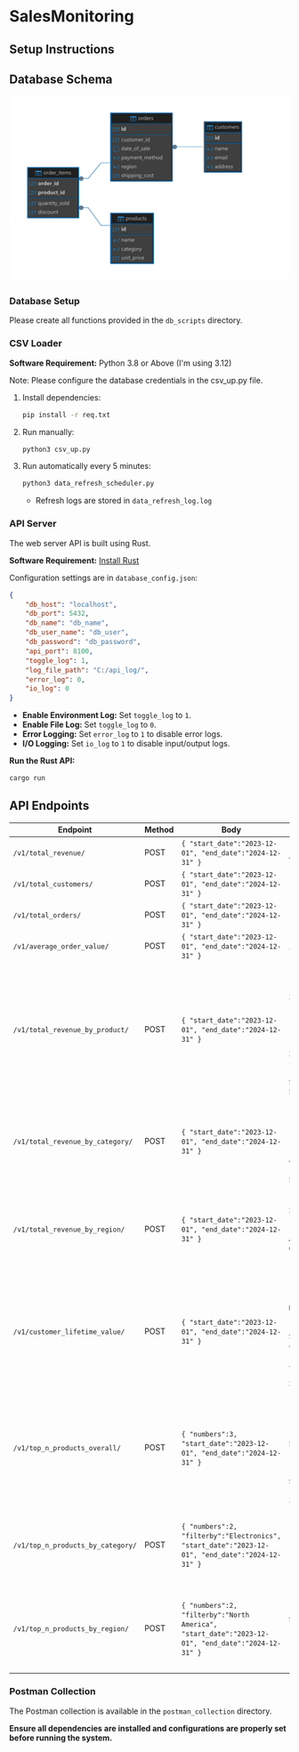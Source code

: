 # SalesMonitoring


## Setup Instructions

## Database Schema
![Database Schema](schema_diagram/schema_diagram.jpeg)

### Database Setup
Please create all functions provided in the `db_scripts` directory.

### CSV Loader
**Software Requirement:** Python 3.8 or Above (I'm using 3.12)

Note: Please configure the database credentials in the csv_up.py file.
1. Install dependencies:
   ```sh
   pip install -r req.txt
   ```
2. Run manually:
   ```sh
   python3 csv_up.py
   ```
3. Run automatically every 5 minutes:
   ```sh
   python3 data_refresh_scheduler.py
   ```
   - Refresh logs are stored in `data_refresh_log.log`

### API Server
The web server API is built using Rust.

**Software Requirement:** [Install Rust](https://www.rust-lang.org/tools/install)

Configuration settings are in `database_config.json`:
```json
{
    "db_host": "localhost",
    "db_port": 5432,
    "db_name": "db_name",
    "db_user_name": "db_user",
    "db_password": "db_password",
    "api_port": 8100,
    "toggle_log": 1,
    "log_file_path": "C:/api_log/",
    "error_log": 0,
    "io_log": 0
}
```
- **Enable Environment Log:** Set `toggle_log` to `1`.
- **Enable File Log:** Set `toggle_log` to `0`.
- **Error Logging:** Set `error_log` to `1` to disable error logs.
- **I/O Logging:** Set `io_log` to `1` to disable input/output logs.

**Run the Rust API:**
```sh
cargo run
```

## API Endpoints
| Endpoint | Method | Body | Sample Response | Description |
|----------|--------|------|----------------|-------------|
| `/v1/total_revenue/` | POST | `{ "start_date":"2023-12-01", "end_date":"2024-12-31" }` | `{ "total_revenue": 4712.5675 }` | Returns total revenue. |
| `/v1/total_customers/` | POST | `{ "start_date":"2023-12-01", "end_date":"2024-12-31" }` | `{ "total_customers": 3 }` | Returns total customers. |
| `/v1/total_orders/` | POST | `{ "start_date":"2023-12-01", "end_date":"2024-12-31" }` | `{ "total_orders": 6 }` | Returns total orders. |
| `/v1/average_order_value/` | POST | `{ "start_date":"2023-12-01", "end_date":"2024-12-31" }` | `{ "average_order_value": 785.4279166666666 }` | Returns average order value. |
| `/v1/total_revenue_by_product/` | POST | `{ "start_date":"2023-12-01", "end_date":"2024-12-31" }` | `{ "by_products": [{"product_name": "iPhone 15 Pro", "total_revenue": 3767.1}, {"product_name": "Levi's 501 Jeans", "total_revenue": 143.976}, {"product_name": "Sony WH-1000XM5 Headphones", "total_revenue": 297.4915}, {"product_name": "UltraBoost Running Shoes", "total_revenue": 504.0}]}` | Returns total revenue by product. |
| `/v1/total_revenue_by_category/` | POST | `{ "start_date":"2023-12-01", "end_date":"2024-12-31" }` | `{ "by_category": [{"category": "Clothing", "total_revenue": 143.976}, {"category": "Electronics", "total_revenue": 4064.5915}, {"category": "Shoes", "total_revenue": 504.0}]}` | Returns total revenue by category. |
| `/v1/total_revenue_by_region/` | POST | `{ "start_date":"2023-12-01", "end_date":"2024-12-31" }` | `{ "by_region": [{"region": "Asia", "total_revenue": 2612.076}, {"region": "Europe", "total_revenue": 1299.0}, {"region": "North America", "total_revenue": 621.4915}, {"region": "South America", "total_revenue": 180.0}]}` | Returns total revenue by region. |
| `/v1/customer_lifetime_value/` | POST | `{ "start_date":"2023-12-01", "end_date":"2024-12-31" }` | `{ "customer_lifetime_value": [{"customer_name": "Emily Davis", "lifetime_value": 1596.4915}, {"customer_name": "John Smith", "lifetime_value": 467.976}, {"customer_name": "Sarah Johnson", "lifetime_value": 2648.1}]}` | Returns customer lifetime value. |
| `/v1/top_n_products_overall/` | POST | `{ "numbers":3, "start_date":"2023-12-01", "end_date":"2024-12-31" }` | `{ "overall": [{"product_name": "iPhone 15 Pro", "total_quantity_sold": 3}, {"product_name": "Levi's 501 Jeans", "total_quantity_sold": 3}, {"product_name": "UltraBoost Running Shoes", "total_quantity_sold": 3}]}` | Returns top N products overall. |
| `/v1/top_n_products_by_category/` | POST | `{ "numbers":2, "filterby":"Electronics", "start_date":"2023-12-01", "end_date":"2024-12-31" }` | `{ "by_category": [{"product_name": "iPhone 15 Pro", "total_quantity_sold": 3}, {"product_name": "Sony WH-1000XM5 Headphones", "total_quantity_sold": 1}]}` | Returns top N products by category. |
| `/v1/top_n_products_by_region/` | POST | `{ "numbers":2, "filterby":"North America", "start_date":"2023-12-01", "end_date":"2024-12-31" }` | `{ "by_region": [{"product_name": "UltraBoost Running Shoes", "total_quantity_sold": 2}, {"product_name": "Sony WH-1000XM5 Headphones", "total_quantity_sold": 1}]}` | Returns top N products by region. |

### Postman Collection
The Postman collection is available in the `postman_collection` directory.



**Ensure all dependencies are installed and configurations are properly set before running the system.**

